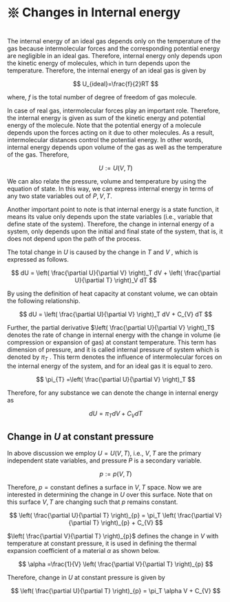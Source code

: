 # 𑗕 Changes in Internal energy

The internal energy of an ideal gas depends only on the temperature of the gas because intermolecular forces and the corresponding potential energy are negligible in an ideal gas. Therefore, internal energy only depends upon the kinetic energy of molecules, which in turn depends upon the temperature. Therefore, the internal energy of an ideal gas is given by

$$
U_{ideal}=\frac{f}{2}RT
$$

where, $f$ is the total number of degree of freedom of gas molecule.

In case of real gas, intermolecular forces play an important role. Therefore, the internal energy is given as sum of the kinetic energy  and potential energy of the molecule. Note that the potential energy of a molecule depends upon the forces acting on it due to other molecules. As a result, intermolecular distances control the potential energy. In other words, internal energy depends upon volume of the gas as well as the temperature of the gas. Therefore,

$$
U:=U(V,T)
$$

We can also relate the pressure, volume and temperature by using the equation of state. In this way, we can express internal energy in terms of any two state variables out of $P,V,T$.

Another important point to note is that internal energy is a state function, it means its value only depends upon the state variables (i.e., variable that define state of the system). Therefore, the change in internal energy of a system, only depends upon the initial and final state of the system, that is, it does not depend upon the path of the process.

The total change in $U$ is caused by the change in $T$ and $V$ , which is expressed as follows.

$$
dU = \left( \frac{\partial U}{\partial V} \right)_T dV + \left( \frac{\partial U}{\partial T} \right)_V dT
$$

By using the definition of heat capacity at constant volume, we can obtain the following relationship.

$$
dU = \left( \frac{\partial U}{\partial V} \right)_T dV + C_{V} dT
$$

Further, the partial derivative $\left( \frac{\partial U}{\partial V} \right)_T$ denotes the rate of change in internal energy with the change in volume (ie compression or expansion of gas) at constant temperature. This term has dimension of pressure, and it is called internal pressure of system which is denoted by $\pi_{T}$ . This term denotes the influence of intermolecular forces on the internal energy of the system, and for an ideal gas it is equal to zero.

$$
\pi_{T} =\left( \frac{\partial U}{\partial V} \right)_T
$$

Therefore, for any substance we can denote the change in internal energy as

$$
dU = \pi_{T} dV + C_{V} dT
$$

## Change in $U$ at constant pressure

In above discussion we employ $U=U(V,T)$, i.e., $V,T$ are the primary independent state variables, and pressure $P$ is a secondary variable.

$$
p := p(V,T)
$$

Therefore, $p=\text{constant}$  defines a surface in $V,T$ space. Now we are interested in determining the change in $U$ over this surface. Note that on this surface $V,T$ are changing such that $p$ remains constant.

$$
\left( \frac{\partial U}{\partial T} \right)_{p} = \pi_T \left( \frac{\partial V}{\partial T} \right)_{p} + C_{V}
$$

$\left( \frac{\partial V}{\partial T} \right)_{p}$ defines the change in $V$ with temperature at constant pressure, it is used in defining the thermal expansion coefficient of a material $\alpha$ as shown below.

$$
\alpha =\frac{1}{V} \left( \frac{\partial V}{\partial T} \right)_{p}
$$

Therefore, change in $U$ at constant pressure is given by

$$
\left( \frac{\partial U}{\partial T} \right)_{p} = \pi_T \alpha V + C_{V}
$$
